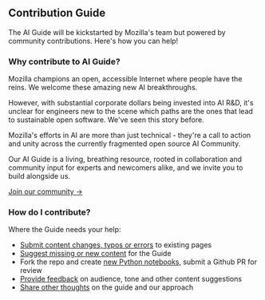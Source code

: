 ## Contribution Guide
The AI Guide will be kickstarted by Mozilla's team but powered by community contributions. Here's how you can help! 

### Why contribute to AI Guide?
Mozilla champions an open, accessible Internet where people have the reins. We welcome these amazing new AI breakthroughs.

However, with substantial corporate dollars being invested into AI R&D, it's unclear for engineers new to the scene which paths are the ones that lead to sustainable open software. We've seen this story before.  

Mozilla's efforts in AI are more than just technical - they're a call to action and unity across the currently fragmented open source AI Community. 

Our AI Guide is a living, breathing resource, rooted in collaboration and community input for experts and newcomers alike, and we invite you to build alongside us.

[Join our community →](https://discord.gg/3egbzTKhdk) 

### How do I contribute?
Where the Guide needs your help:
* [Submit content changes, typos or errors](https://github.com/mozilla/ai-guide/issues/new?assignees=&labels=topics&projects=&template=topic-coverage.yml) to existing pages
* [Suggest missing or new content](https://github.com/mozilla/ai-guide/issues/new?assignees=&labels=topics&projects=&template=topic-coverage.yml) for the Guide
* Fork the repo and create [new Python notebooks](https://github.com/mozilla/ai-guide), submit a Github PR for review
* [Provide feedback](https://github.com/mozilla/ai-guide/issues/new?assignees=&labels=general&projects=&template=general-feedback.yml) on audience, tone and other content suggestions
* [Share other thoughts](https://forms.gle/eYJ2s6avtCBXMUQH9) on the guide and our approach
